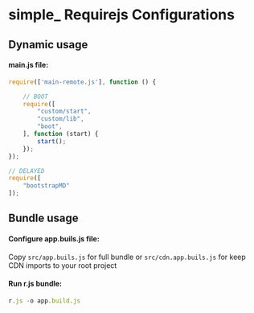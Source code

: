 # simple_ Requirejs Configurations

## Dynamic usage

#### main.js file:
```js
require(['main-remote.js'], function () {

    // BOOT
    require([
        "custom/start",
        "custom/lib",
        "boot",
    ], function (start) {
        start();
    });
});

// DELAYED
require([
    "bootstrapMD"
]);
```

## Bundle usage

#### Configure app.buils.js file:
Copy `src/app.buils.js` for full bundle or `src/cdn.app.buils.js` for keep CDN imports to your root project

#### Run r.js bundle:
```js
r.js -o app.build.js
```
